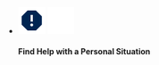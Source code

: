 <ul class="usa-card-group">
  <li class="usa-card desktop:grid-col-6">
    <div class="usa-card__container__media cta-help-container">
      <div class="usa-card__media cta-media">
        <div class="usa-card__img callout-icon">
            <img class="blue-icon" src="/assets/icons/report-navy.svg">
            <img class="white-icon" src="/assets/icons/report-white.svg">
        </div>
      </div>
      <div class="usa-card__header">
        <h4 class="usa-card__heading">Find Help with a Personal Situation</h4>
      </div>
    </div>
  </li>
</ul>